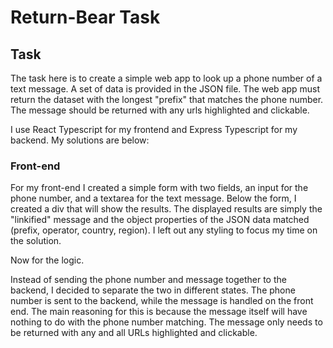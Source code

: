 # Return-Bear Task

## Task

The task here is to create a simple web app to look up a phone number of a text message. A set of data is provided in the JSON file. The web app must return the dataset with the longest "prefix" that matches the phone number. The message should be returned with any urls highlighted and clickable. 

I use React Typescript for my frontend and Express Typescript for my backend. My solutions are below:

### Front-end

For my front-end I created a simple form with two fields, an input for the phone number, and a textarea for the text message. Below the form, I created a div that will show the results. The displayed results are simply the "linkified" message and the object properties of the JSON data matched (prefix, operator, country, region). I left out any styling to focus my time on the solution. 

Now for the logic.

Instead of sending the phone number and message together to the backend, I decided to separate the two in different states. The phone number is sent to the backend, while the message is handled on the front end. The main reasoning for this is because the message itself will have nothing to do with the phone number matching. The message only needs to be returned with any and all URLs highlighted and clickable.